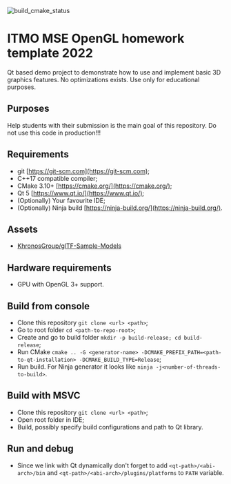 ![build_cmake_status](https://github.com/sadads1337/mse-gl-hw-template/actions/workflows/build_cmake.yml/badge.svg)

# ITMO MSE OpenGL homework template 2022

Qt based demo project to demonstrate how to use and implement basic 3D graphics features.
No optimizations exists. Use only for educational purposes.

## Purposes

Help students with their submission is the main goal of this repository. Do not use this code in production!!!

## Requirements

- git [https://git-scm.com](https://git-scm.com);
- C++17 compatible compiler;
- CMake 3.10+ [https://cmake.org/](https://cmake.org/);
- Qt 5 [https://www.qt.io/](https://www.qt.io/);
- (Optionally) Your favourite IDE;
- (Optionally) Ninja build [https://ninja-build.org/](https://ninja-build.org/).

## Assets

- [KhronosGroup/glTF-Sample-Models](https://github.com/KhronosGroup/glTF-Sample-Models/tree/master/2.0)

## Hardware requirements

- GPU with OpenGL 3+ support.

## Build from console

- Clone this repository `git clone <url> <path>`;
- Go to root folder `cd <path-to-repo-root>`;
- Create and go to build folder `mkdir -p build-release; cd build-release`;
- Run CMake `cmake .. -G <generator-name> -DCMAKE_PREFIX_PATH=<path-to-qt-installation> -DCMAKE_BUILD_TYPE=Release`;
- Run build. For Ninja generator it looks like `ninja -j<number-of-threads-to-build>`.

## Build with MSVC

- Clone this repository `git clone <url> <path>`;
- Open root folder in IDE;
- Build, possibly specify build configurations and path to Qt library.

## Run and debug

- Since we link with Qt dynamically don't forget to add `<qt-path>/<abi-arch>/bin` and `<qt-path>/<abi-arch>/plugins/platforms` to `PATH` variable.
